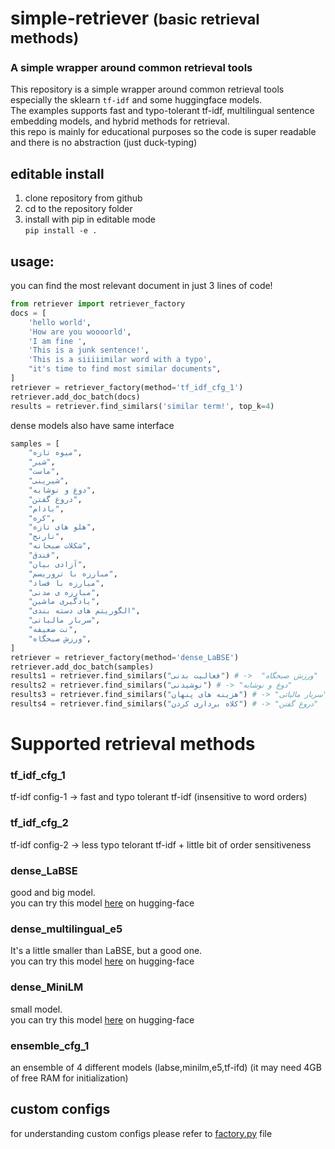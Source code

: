 

# <b>simple-retriever</b> <small>(basic retrieval methods)</small>
### A simple wrapper around common retrieval tools
This repository is a simple wrapper around common retrieval tools especially
the sklearn `tf-idf` and some huggingface models.  
The examples supports fast and typo-tolerant tf-idf, multilingual sentence embedding models, and hybrid methods for retrieval.  
this repo is mainly for educational purposes so the code is super readable and there is no abstraction (just duck-typing)


## editable install
1. clone repository from github 
2. cd to the repository folder
3. install with pip in editable mode  
`pip install -e .`

## usage:
you can find the most relevant document in just 3 lines of code!
```python
from retriever import retriever_factory
docs = [
    'hello world',
    'How are you woooorld',
    'I am fine ',
    'This is a junk sentence!',
    'This is a siiiiimilar word with a typo',
    "it's time to find most similar documents",
]
retriever = retriever_factory(method='tf_idf_cfg_1')
retriever.add_doc_batch(docs)
results = retriever.find_similars('similar term!', top_k=4)
```

dense models also have same interface
```python
samples = [
    "میوه تازه",
    "شیر",
    "ماست",
    "شیرینی",
    "دوغ و نوشابه",
    "دروغ گفتن",
    "بادام",
    "کره",
    "هلو های تازه",
    "نارنج",
    "شکلات صبحانه",
    "فندق",
    "آزادی بیان",
    "مبارزه با تروریسم",
    "مبارزه با فساد",
    "مبارزه ی مدنی",
    "یادگیری ماشین",
    "الگوریتم های دسته بندی",
    "سربار مالیاتی",
    "نت ضعیفه",
    "ورزش صبحگاه",
]
retriever = retriever_factory(method='dense_LaBSE')
retriever.add_doc_batch(samples)
results1 = retriever.find_similars("فعالیت بدنی") # ->  "ورزش صبحگاه"
results2 = retriever.find_similars("نوشیدنی") # -> "دوغ و نوشابه"
results3 = retriever.find_similars("هزینه های پنهان") # -> "سربار مالیاتی"
results4 = retriever.find_similars("کلاه برداری کردن") # -> "دروغ گفتن"

```

# Supported retrieval methods

### tf_idf_cfg_1
tf-idf config-1 -> fast and typo tolerant tf-idf (insensitive to word orders)

### tf_idf_cfg_2
tf-idf config-2 ->  less typo telorant tf-idf + little bit of order sensitiveness

### dense_LaBSE
good and big model.  
you can try this model [here](https://huggingface.co/sentence-transformers/LaBSE)
on hugging-face 


### dense_multilingual_e5
It's a little smaller than LaBSE, but a good one.  
you can try this model [here](https://huggingface.co/intfloat/multilingual-e5-base)
on hugging-face 

### dense_MiniLM
small model.  
you can try this model [here](https://huggingface.co/sentence-transformers/paraphrase-multilingual-MiniLM-L12-v2)
on hugging-face 

### ensemble_cfg_1
an ensemble of 4 different models (labse,minilm,e5,tf-ifd) (it may need 4GB of free RAM for initialization)


## custom configs 
for understanding custom configs please refer to  [factory.py](./retriever/factory.py) file

